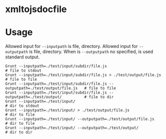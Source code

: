 # xmltojsdocfile

# Usage

Allowed input for `--inputpath` is file, directory. Allowed input for `--outputpath` is file, directory. When is `--outputpath` no specified, is used standard output.
 ```
 Grunt --inputpath=./test/input/subdir/file.js                                      # file to stdout
 Grunt --inputpath=./test/input/subdir/file.js > ./test/output/file.js              # file to file
 Grunt --inputpath=./test/input/subdir/file.js --outputpath=./test/output/file.js   # file to file
 Grunt --inputpath=./test/input/subdir/file.js --outputpath=./test/output/          # file to dir
 Grunt --inputpath=./test/input/                                                    # dir to stdout
 Grunt --inputpath=./test/input/ > ./test/output/file.js                            # dir to file
 Grunt --inputpath=./test/input/ --outputpath=./test/output/file.js                 # dir to file
 Grunt --inputpath=./test/input/ --outputpath=./test/output/                        # dir to dir
 ```
